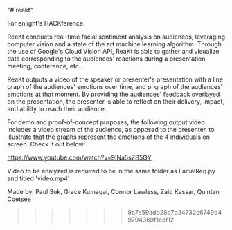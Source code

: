 "# reakt" 

For enlight's HACKference:

ReaKt conducts real-time facial sentiment analysis on audiences, leveraging computer vision and a state of the art machine learning algorithm. Through the use of Google's Cloud Vision API, ReaKt is able to gather and visualize data corresponding to the audiences' reactions during a presentation, meeting, conference, etc.

ReaKt outputs a video of the speaker or presenter's presentation with a line graph of the audiences' emotions over time, and pi graph of the audiences' emotions at that moment. By providing the audiences' feedback overlayed on the presentation, the presenter is able to reflect on their delivery, impact, and ability to reach their audience.

For demo and proof-of-concept purposes, the following output video includes a video stream of the audience, as opposed to the presenter, to illustrate that the graphs represent the emotions of the 4 individuals on screen. Check it out below!

https://www.youtube.com/watch?v=9INa5sZB5GY

Video to be analyzed is required to be in the same folder as FacialReq.py and titled 'video.mp4'

Made by:
Paul Suk, Grace Kumagai, Connor Lawless, Zaid Kassar, Quinten Coetsee
>>>>>>> 9a7e59adb28a7b24732c6749d49794369f1cef12
